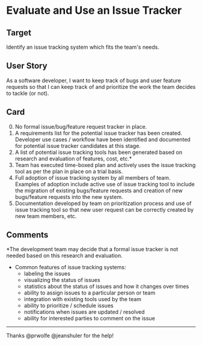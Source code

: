 # Evaluate and Use an Issue Tracker

## Target

Identify an issue tracking system which fits the team's needs.

## User Story

As a software developer, I want to keep track of bugs and user feature requests so that I can keep track of and prioritize the work the team decides to tackle (or not).

## Card

0. No formal issue/bug/feature request tracker in place.
1.  A requirements list for the potential issue tracker has been created. Developer use cases / workflow have been identified and documented for potential issue tracker candidates at this stage. 
2. A list of potential issue tracking tools has been generated based on research and evaluation of features, cost, etc.*
3. Team has executed time-boxed plan and actively uses the issue tracking tool as per the plan in place on a trial basis.
4. Full adoption of issue tracking system by all members of team. Examples of adoption include active use of issue tracking tool to include the migration of existing bugs/feature requests and creation of new bugs/feature requests into the new system. 
5. Documentation developed by team on prioritization process and use of issue tracking tool so that new user request can be correctly created by new team members, etc. 


## Comments

*The development team may decide that a formal issue tracker is not needed based on this research and evaluation.
- Common features of issue tracking systems: 
  - labeling the issues
  - visualizing the status of issues
  - statistics about the status of issues and how it changes over times
  - ability to assign issues to a particular person or team
  - integration with existing tools used by the team
  - ability to prioritize / schedule issues
  - notifications when issues are updated / resolved
  - ability for interested parties to comment on the issue

----

Thanks @prwolfe @jeanshuler for the help!
